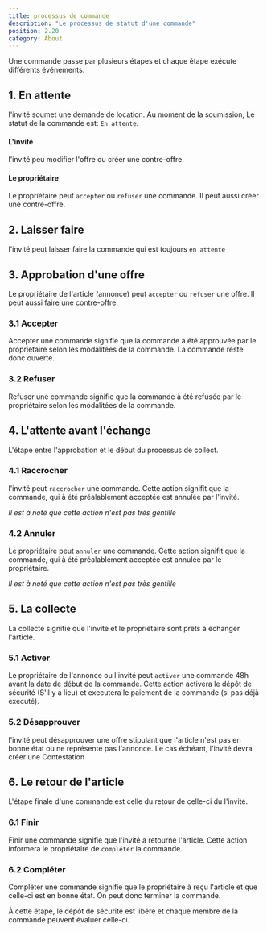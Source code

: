 ```yaml
---
title: processus de commande
description: "Le processus de statut d'une commande"
position: 2.20
category: About
---
```


Une commande passe par plusieurs étapes et chaque étape exécute différents événements. 

## 1. En attente

l'invité soumet une demande de location. Au moment de la soumission, Le statut de la commande est: `En attente`. 

#### L'invité
l'invité peu modifier l'offre ou créer une <nuxt-link to="guide-counteroffer">contre-offre</nuxt-link>.

#### Le propriétaire
Le propriétaire peut `accepter` ou `refuser` une commande. Il peut aussi créer une <nuxt-link to="guide-counteroffer">contre-offre</nuxt-link>.

## 2. Laisser faire
l'invité peut laisser faire la commande qui est toujours `en attente`

## 3. Approbation d'une offre
Le propriétaire de l'article (annonce) peut `accepter` ou `refuser` une offre. Il peut aussi faire une contre-offre.

### 3.1 Accepter

Accepter une commande signifie que la commande à été approuvée par le propriétaire selon les modalitées de la commande. La commande reste donc ouverte.

### 3.2 Refuser

Refuser une commande signifie que la commande à été refusée par le propriétaire selon les modalitées de la commande.

## 4. L'attente avant l'échange

L'étape entre l'approbation et le début du processus de collect.

### 4.1 Raccrocher

l'invité peut `raccrocher` une commande. Cette action signifit que la commande, qui à été préalablement acceptée est annulée par l'invité. 

_Il est à noté que cette action n'est pas très gentille_

### 4.2 Annuler

Le propriétaire peut `annuler` une commande. Cette action signifit que la commande, qui à été préalablement acceptée est annulée par le propriétaire.

_Il est à noté que cette action n'est pas très gentille_

## 5. La collecte

La collecte signifie que l'invité et le propriétaire sont prêts à échanger l'article.

### 5.1 Activer

Le propriétaire de l'annonce ou l'invité peut `activer` une commande 48h avant la date de début de la commande. Cette action activera le <nuxt-link to="terms-general-deposit">dépôt de sécurité</nuxt-link> (S'il y a lieu) et executera le paiement de la commande (si pas déjà executé).

### 5.2 Désapprouver

l'invité peut désapprouver une offre stipulant que l'article n'est pas en bonne état ou ne représente pas l'annonce. Le cas échéant, l'invité devra créer une <nuxt-link to="guide-contestation">Contestation</nuxt-link>

## 6. Le retour de l'article

L'étape finale d'une commande est celle du retour de celle-ci du l'invité.

### 6.1 Finir

Finir une commande signifie que l'invité a retourné l'article. Cette action informera le propriétaire de `compléter` la commande. 

### 6.2 Compléter

Compléter une commande signifie que le propriétaire à reçu l'article et que celle-ci est en bonne état. On peut donc terminer la commande. 

À cette étape, le dépôt de sécurité est libéré et chaque membre de la commande peuvent évaluer celle-ci. 